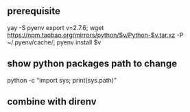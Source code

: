 ## prerequisite
yay -S pyenv
export v=2.7.6; wget https://npm.taobao.org/mirrors/python/$v/Python-$v.tar.xz -P ~/.pyenv/cache/; pyenv install $v 

## show python packages path to change
python -c "import sys; print(sys.path)"

## combine with direnv
